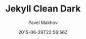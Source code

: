 ---
title: "Jekyll Clean Dark"
github: https://github.com/streetturtle/jekyll-clean-dark
demo: http://pavelmakhov.com/jekyll-clean-dark/
author: Pavel Makhov

ssg:
  - Jekyll
cms:
  - No Cms
date: 2015-06-29T22:56:56Z
github_branch: gh-pages
---